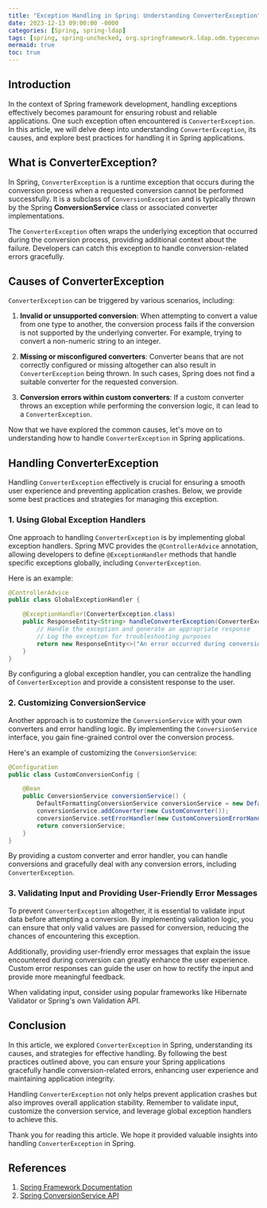 ```yaml
---
title: "Exception Handling in Spring: Understanding ConverterException"
date: 2023-12-13 09:00:00 -0000
categories: [Spring, spring-ldap]
tags: [spring, spring-unchecked, org.springframework.ldap.odm.typeconversion]
mermaid: true
toc: true
---
```


## Introduction

In the context of Spring framework development, handling exceptions effectively becomes paramount for ensuring robust and reliable applications. One such exception often encountered is `ConverterException`. In this article, we will delve deep into understanding `ConverterException`, its causes, and explore best practices for handling it in Spring applications.

## What is ConverterException?

In Spring, `ConverterException` is a runtime exception that occurs during the conversion process when a requested conversion cannot be performed successfully. It is a subclass of `ConversionException` and is typically thrown by the Spring **ConversionService** class or associated converter implementations.

The `ConverterException` often wraps the underlying exception that occurred during the conversion process, providing additional context about the failure. Developers can catch this exception to handle conversion-related errors gracefully.

## Causes of ConverterException

`ConverterException` can be triggered by various scenarios, including:

1. **Invalid or unsupported conversion**: When attempting to convert a value from one type to another, the conversion process fails if the conversion is not supported by the underlying converter. For example, trying to convert a non-numeric string to an integer.

2. **Missing or misconfigured converters**: Converter beans that are not correctly configured or missing altogether can also result in `ConverterException` being thrown. In such cases, Spring does not find a suitable converter for the requested conversion.

3. **Conversion errors within custom converters**: If a custom converter throws an exception while performing the conversion logic, it can lead to a `ConverterException`.

Now that we have explored the common causes, let's move on to understanding how to handle `ConverterException` in Spring applications.

## Handling ConverterException

Handling `ConverterException` effectively is crucial for ensuring a smooth user experience and preventing application crashes. Below, we provide some best practices and strategies for managing this exception.

### 1. Using Global Exception Handlers

One approach to handling `ConverterException` is by implementing global exception handlers. Spring MVC provides the `@ControllerAdvice` annotation, allowing developers to define `@ExceptionHandler` methods that handle specific exceptions globally, including `ConverterException`.

Here is an example:

```java
@ControllerAdvice
public class GlobalExceptionHandler {

    @ExceptionHandler(ConverterException.class)
    public ResponseEntity<String> handleConverterException(ConverterException ex) {
        // Handle the exception and generate an appropriate response
        // Log the exception for troubleshooting purposes
        return new ResponseEntity<>("An error occurred during conversion", HttpStatus.BAD_REQUEST);
    }
}
```

By configuring a global exception handler, you can centralize the handling of `ConverterException` and provide a consistent response to the user.

### 2. Customizing ConversionService

Another approach is to customize the `ConversionService` with your own converters and error handling logic. By implementing the `ConversionService` interface, you gain fine-grained control over the conversion process.

Here's an example of customizing the `ConversionService`:

```java
@Configuration
public class CustomConversionConfig {

    @Bean
    public ConversionService conversionService() {
        DefaultFormattingConversionService conversionService = new DefaultFormattingConversionService();
        conversionService.addConverter(new CustomConverter());
        conversionService.setErrorHandler(new CustomConversionErrorHandler());
        return conversionService;
    }
}
```

By providing a custom converter and error handler, you can handle conversions and gracefully deal with any conversion errors, including `ConverterException`.

### 3. Validating Input and Providing User-Friendly Error Messages

To prevent `ConverterException` altogether, it is essential to validate input data before attempting a conversion. By implementing validation logic, you can ensure that only valid values are passed for conversion, reducing the chances of encountering this exception.

Additionally, providing user-friendly error messages that explain the issue encountered during conversion can greatly enhance the user experience. Custom error responses can guide the user on how to rectify the input and provide more meaningful feedback.

When validating input, consider using popular frameworks like Hibernate Validator or Spring's own Validation API.

## Conclusion

In this article, we explored `ConverterException` in Spring, understanding its causes, and strategies for effective handling. By following the best practices outlined above, you can ensure your Spring applications gracefully handle conversion-related errors, enhancing user experience and maintaining application integrity.

Handling `ConverterException` not only helps prevent application crashes but also improves overall application stability. Remember to validate input, customize the conversion service, and leverage global exception handlers to achieve this.

Thank you for reading this article. We hope it provided valuable insights into handling `ConverterException` in Spring.

## References

1. [Spring Framework Documentation](https://docs.spring.io/spring-framework/docs/current/reference/html/core.html#validation-error-handling)
2. [Spring ConversionService API](https://docs.spring.io/spring-framework/docs/current/javadoc-api/org/springframework/core/convert/converter/ConverterException.html)
